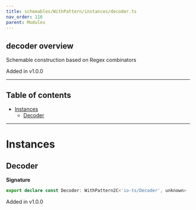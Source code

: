 ```yaml
---
title: schemables/WithPattern/instances/decoder.ts
nav_order: 116
parent: Modules
---
```


## decoder overview

Schemable construction based on Regex combinators

Added in v1.0.0

---

<h2 class="text-delta">Table of contents</h2>

- [Instances](#instances)
  - [Decoder](#decoder)

---

# Instances

## Decoder

**Signature**

```ts
export declare const Decoder: WithPattern2C<'io-ts/Decoder', unknown>
```

Added in v1.0.0

